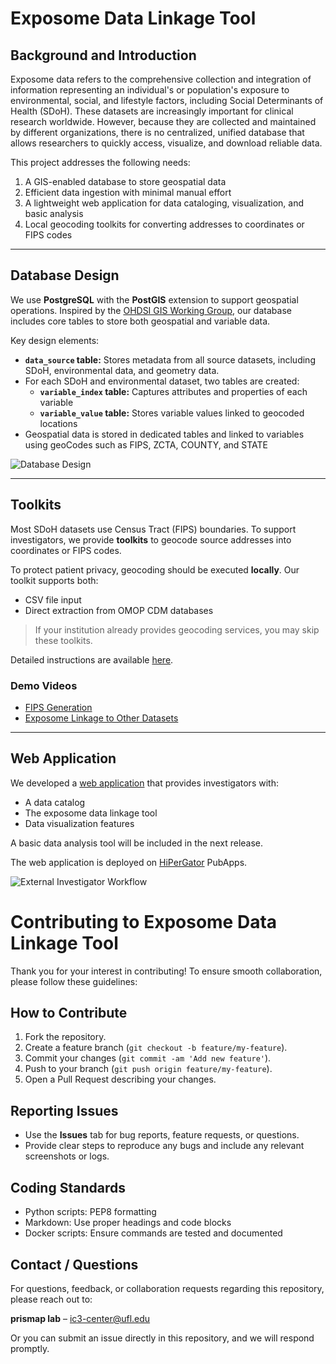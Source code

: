 # Exposome Data Linkage Tool

## Background and Introduction

Exposome data refers to the comprehensive collection and integration of information representing an individual's or population's exposure to environmental, social, and lifestyle factors, including Social Determinants of Health (SDoH). These datasets are increasingly important for clinical research worldwide. However, because they are collected and maintained by different organizations, there is no centralized, unified database that allows researchers to quickly access, visualize, and download reliable data.

This project addresses the following needs:

1. A GIS-enabled database to store geospatial data  
2. Efficient data ingestion with minimal manual effort  
3. A lightweight web application for data cataloging, visualization, and basic analysis  
4. Local geocoding toolkits for converting addresses to coordinates or FIPS codes  

---

## Database Design

We use **PostgreSQL** with the **PostGIS** extension to support geospatial operations. Inspired by the [OHDSI GIS Working Group](https://github.com/OHDSI/GIS), our database includes core tables to store both geospatial and variable data.  

Key design elements:

* **`data_source` table:** Stores metadata from all source datasets, including SDoH, environmental data, and geometry data.  
* For each SDoH and environmental dataset, two tables are created:  
  - **`variable_index` table:** Captures attributes and properties of each variable  
  - **`variable_value` table:** Stores variable values linked to geocoded locations  
* Geospatial data is stored in dedicated tables and linked to variables using geoCodes such as FIPS, ZCTA, COUNTY, and STATE  

![Database Design](./assets/Database%20design.png)

---

## Toolkits

Most SDoH datasets use Census Tract (FIPS) boundaries. To support investigators, we provide **toolkits** to geocode source addresses into coordinates or FIPS codes.  

To protect patient privacy, geocoding should be executed **locally**. Our toolkit supports both:

- CSV file input  
- Direct extraction from OMOP CDM databases  

> If your institution already provides geocoding services, you may skip these toolkits.

Detailed instructions are available [here](https://github.com/bihorac-LAB/Exposome/blob/main/Tools/SDOH/doc/UserManual.md).

### Demo Videos
- [FIPS Generation](#)  
- [Exposome Linkage to Other Datasets](https://www.loom.com/share/bc4097b0d3db4f8f9132a06a49c17e71?sid=ad9671c1-6535-4bc9-b893-7e917efbcf75)

---

## Web Application

We developed a [web application](https://exposome.rc.ufl.edu/) that provides investigators with:

- A data catalog  
- The exposome data linkage tool  
- Data visualization features  

A basic data analysis tool will be included in the next release.  

The web application is deployed on [HiPerGator](https://www.rc.ufl.edu/about/hipergator/) PubApps.  

![External Investigator Workflow](./assets/External%20investigator%20workflow.png)

# Contributing to Exposome Data Linkage Tool

Thank you for your interest in contributing! To ensure smooth collaboration, please follow these guidelines:

## How to Contribute
1. Fork the repository.
2. Create a feature branch (`git checkout -b feature/my-feature`).
3. Commit your changes (`git commit -am 'Add new feature'`).
4. Push to your branch (`git push origin feature/my-feature`).
5. Open a Pull Request describing your changes.

## Reporting Issues
- Use the **Issues** tab for bug reports, feature requests, or questions.
- Provide clear steps to reproduce any bugs and include any relevant screenshots or logs.

## Coding Standards
- Python scripts: PEP8 formatting
- Markdown: Use proper headings and code blocks
- Docker scripts: Ensure commands are tested and documented


## Contact / Questions

For questions, feedback, or collaboration requests regarding this repository, please reach out to:

**prismap lab** – [ic3-center@ufl.edu](mailto:ic3-center@ufl.edu)  

Or you can submit an issue directly in this repository, and we will respond promptly.

